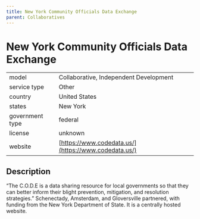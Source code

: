 ```yaml
---
title: New York Community Officials Data Exchange
parent: Collaboratives
---
```


# New York Community Officials Data Exchange

|                   |                                          |
|:------------------|:-----------------------------------------|
| model             | Collaborative, Independent Development
| service type      | Other
| country           | United States
| states            | New York
| government type   | federal
| license           | unknown
| website           | [https://www.codedata.us/](https://www.codedata.us/)


## Description
“The C.O.D.E is a data sharing resource for local governments so that they can better inform their blight prevention, mitigation, and resolution strategies.” Schenectady, Amsterdam, and Gloversville partnered, with funding from the New York Department of State. It is a centrally hosted website.
